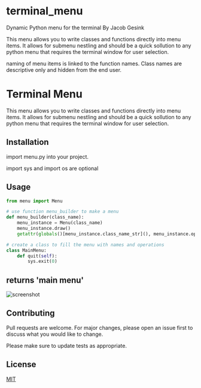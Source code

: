 # terminal_menu

Dynamic Python menu for the terminal
By Jacob Gesink

This menu allows you to write classes and functions directly into menu items. It allows for submenu nestling and should be a quick sollution to any python menu that requires the terminal window for user selection.

naming of menu items is linked to the function names. Class names are descriptive only and hidden from the end user.

# Terminal Menu

This menu allows you to write classes and functions directly into menu items. It allows for submenu nestling and should be a quick sollution to any python menu that requires the terminal window for user selection.

## Installation

import menu.py into your project.

import sys and import os are optional

## Usage

```python
from menu import Menu

# use function menu_builder to make a menu
def menu_builder(class_name):
    menu_instance = Menu(class_name)
    menu_instance.draw()
    getattr(globals()[menu_instance.class_name_str](), menu_instance.option)()

# create a class to fill the menu with names and operations
class MainMenu:
    def quit(self):
        sys.exit(0)
```

## returns 'main menu'

![screenshot](assets/images.png)

## Contributing

Pull requests are welcome. For major changes, please open an issue first
to discuss what you would like to change.

Please make sure to update tests as appropriate.

## License

[MIT](https://choosealicense.com/licenses/mit/)
